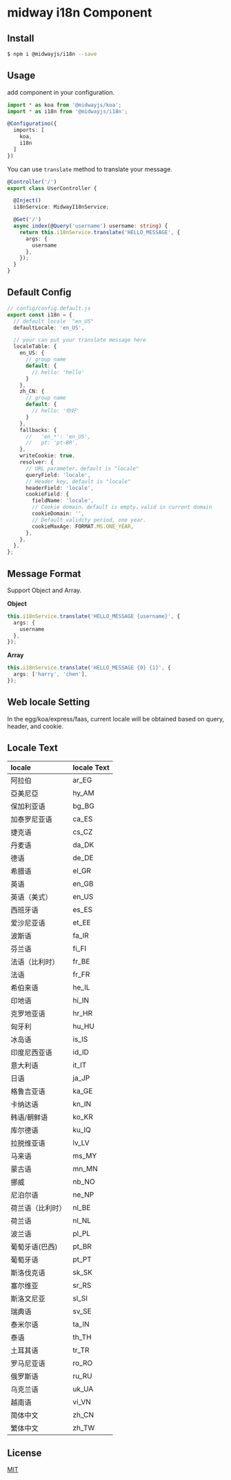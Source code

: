 # midway i18n Component

## Install

```bash
$ npm i @midwayjs/i18n --save
```

## Usage

add component in your configuration.

```ts
import * as koa from '@midwayjs/koa';
import * as i18n from '@midwayjs/i18n';

@Configuratino({
  imports: [
    koa,
    i18n
  ]
})
```

You can use `translate` method to translate your message.

```ts
@Controller('/')
export class UserController {

  @Inject()
  i18nService: MidwayI18nService;

  @Get('/')
  async index(@Query('username') username: string) {
    return this.i18nService.translate('HELLO_MESSAGE', {
      args: {
        username
      },
    });
  }
}

```

## Default Config

```ts
// config/config.default.js
export const i18n = {
  // default locale  "en_US"
  defaultLocale: 'en_US',

  // your can put your translate message here
  localeTable: {
    en_US: {
      // group name
      default: {
        // hello: 'hello'
      }
    },
    zh_CN: {
      // group name
      default: {
        // hello: '你好'
      }
    },
    fallbacks: {
      //   'en_*': 'en_US',
      //   pt: 'pt-BR',
    },
    writeCookie: true,
    resolver: {
      // URL parameter，default is "locale"
      queryField: 'locale',
      // Header key, default is "locale"
      headerField: 'locale',
      cookieField: {
        fieldName: 'locale',
        // Cookie domain，default is empty，valid in current domain
        cookieDomain: '',
        // Default validity period, one year.
        cookieMaxAge: FORMAT.MS.ONE_YEAR,
      },
    },
  },
};
```

## Message Format

Support Object and Array.

**Object**

```ts
this.i18nService.translate('HELLO_MESSAGE {username}', {
  args: {
    username
  },
});
```

**Array**

```ts
this.i18nService.translate('HELLO_MESSAGE {0} {1}', {
  args: ['harry', 'chen'],
});
```

## Web locale Setting

In the egg/koa/express/faas, current locale will be obtained based on query, header, and cookie.


## Locale Text

| locale             | locale Text |
| :--------------- | :------- |
| 阿拉伯           | ar_EG    |
| 亞美尼亞         | hy_AM    |
| 保加利亚语       | bg_BG    |
| 加泰罗尼亚语     | ca_ES    |
| 捷克语           | cs_CZ    |
| 丹麦语           | da_DK    |
| 德语             | de_DE    |
| 希腊语           | el_GR    |
| 英语             | en_GB    |
| 英语（美式）     | en_US    |
| 西班牙语         | es_ES    |
| 爱沙尼亚语       | et_EE    |
| 波斯语           | fa_IR    |
| 芬兰语           | fi_FI    |
| 法语（比利时）   | fr_BE    |
| 法语             | fr_FR    |
| 希伯来语         | he_IL    |
| 印地语           | hi_IN    |
| 克罗地亚语       | hr_HR    |
| 匈牙利           | hu_HU    |
| 冰岛语           | is_IS    |
| 印度尼西亚语     | id_ID    |
| 意大利语         | it_IT    |
| 日语             | ja_JP    |
| 格鲁吉亚语       | ka_GE    |
| 卡纳达语         | kn_IN    |
| 韩语/朝鲜语      | ko_KR    |
| 库尔德语         | ku_IQ    |
| 拉脱维亚语       | lv_LV    |
| 马来语           | ms_MY    |
| 蒙古语           | mn_MN    |
| 挪威             | nb_NO    |
| 尼泊尔语         | ne_NP    |
| 荷兰语（比利时） | nl_BE    |
| 荷兰语           | nl_NL    |
| 波兰语           | pl_PL    |
| 葡萄牙语(巴西)   | pt_BR    |
| 葡萄牙语         | pt_PT    |
| 斯洛伐克语       | sk_SK    |
| 塞尔维亚         | sr_RS    |
| 斯洛文尼亚       | sl_SI    |
| 瑞典语           | sv_SE    |
| 泰米尔语         | ta_IN    |
| 泰语             | th_TH    |
| 土耳其语         | tr_TR    |
| 罗马尼亚语       | ro_RO    |
| 俄罗斯语         | ru_RU    |
| 乌克兰语         | uk_UA    |
| 越南语           | vi_VN    |
| 简体中文         | zh_CN    |
| 繁体中文         | zh_TW    |

## License

[MIT]((https://github.com/midwayjs/midway/blob/master/LICENSE))
